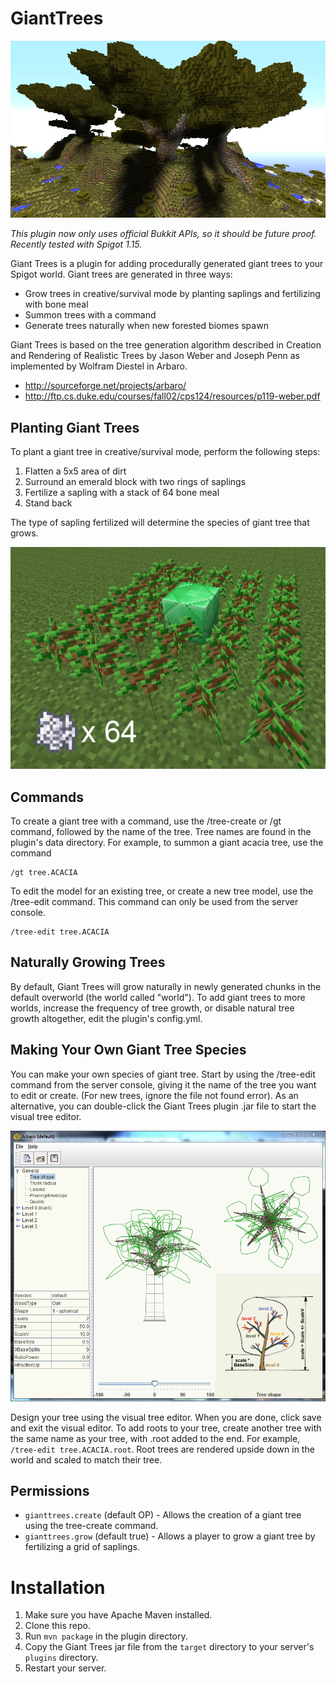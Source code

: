 # GiantTrees

![Screenshot](doc/herotree.png)

_This plugin now only uses official Bukkit APIs, so it should be future proof. Recently tested with Spigot 1.15._

Giant Trees is a plugin for adding procedurally generated giant trees to your Spigot world. Giant trees are generated in 
three ways:

* Grow trees in creative/survival mode by planting saplings and fertilizing with bone meal
* Summon trees with a command
* Generate trees naturally when new forested biomes spawn

Giant Trees is based on the tree generation algorithm described in Creation and Rendering of Realistic Trees by 
Jason Weber and Joseph Penn as implemented by Wolfram Diestel in Arbaro.

* http://sourceforge.net/projects/arbaro/
* http://ftp.cs.duke.edu/courses/fall02/cps124/resources/p119-weber.pdf

## Planting Giant Trees

To plant a giant tree in creative/survival mode, perform the following steps:

1. Flatten a 5x5 area of dirt
1. Surround an emerald block with two rings of saplings
1. Fertilize a sapling with a stack of 64 bone meal
1. Stand back

The type of sapling fertilized will determine the species of giant tree that grows.

![Screenshot](doc/planting.png)

## Commands
To create a giant tree with a command, use the /tree-create or /gt command, followed by the name of the tree. Tree names 
are found in the plugin's data directory. For example, to summon a giant acacia tree, use the command

```
/gt tree.ACACIA
```

To edit the model for an existing tree, or create a new tree model, use the /tree-edit command. This command can only 
be used from the server console.

```
/tree-edit tree.ACACIA
```

## Naturally Growing Trees

By default, Giant Trees will grow naturally in newly generated chunks in the default overworld (the world called 
"world"). To add giant trees to more worlds, increase the frequency of tree growth, or disable natural tree growth
altogether, edit the plugin's config.yml.

## Making Your Own Giant Tree Species

You can make your own species of giant tree. Start by using the /tree-edit command from the server console, giving it
the name of the tree you want to edit or create. (For new trees, ignore the file not found error). As an alternative,
you can double-click the Giant Trees plugin .jar file to start the visual tree editor.

![Screenshot](doc/arbaro.png)

Design your tree using the visual tree editor. When you are done, click save and exit the visual editor. To add roots to
your tree, create another tree with the same name as your tree, with .root added to the end. For example, 
`/tree-edit tree.ACACIA.root`. Root trees are rendered upside down in the world and scaled to match their tree.

## Permissions

* `gianttrees.create` (default OP) - Allows the creation of a giant tree using the tree-create command.
* `gianttrees.grow` (default true) - Allows a player to grow a giant tree by fertilizing a grid of saplings.

# Installation

1. Make sure you have Apache Maven installed.
1. Clone this repo.
1. Run `mvn package` in the plugin directory.
1. Copy the Giant Trees jar file from the `target` directory to your server's `plugins` directory.
1. Restart your server.
